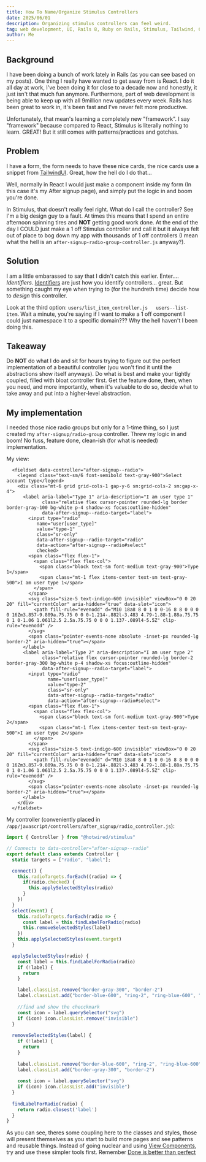 ```yaml
---
title: How To Name/Organize Stimulus Controllers
date: 2025/06/01
description: Organizing stimulus controllers can feel weird.
tag: web development, UI, Rails 8, Ruby on Rails, Stimulus, Tailwind, CSS
author: Me
---
```



## Background

I have been doing a bunch of work lately in Rails (as you can see based on my posts). One thing I really have wanted to get away from is React. I do it all day at work, I've been doing it for close to a decade now and honestly, it just isn't that much fun anymore. Furthermore, part of web development is being able to keep up with all 9million new updates every week. Rails has been great to work in, it's been fast and I've never felt more productive.

Unfortunately, that mean's learning a completely new "framework". I say "framework" because compared to React, Stimulus is literally nothing to learn. GREAT! But it still comes with patterns/practices and gotchas.


## Problem

I have a form, the form needs to have these nice cards, the nice cards use a snippet from [TailwindUI](https://tailwindcss.com/plus/ui-blocks/application-ui/forms/radio-groups#component-45612766894822db447a2837d79355f5). Great, how the hell do I do that...

Well, normally in React I would just make a component inside my form (In this case it's my After signup page), and simply put the logic in and boom you're done.

In Stimulus, that doesn't really feel right. What do I call the controller? See I'm a big design guy to a fault. At times this means that I spend an entire afternoon spinning tires and **NOT** getting good work done. At the end of the day I COULD just make a 1 off Stimulus controller and call it but it always felt out of place to bog down my app with thousands of 1 off controllers (I mean what the hell is an `after-signup-radio-group-controller.js` anyway?).

## Solution

I am a little embarassed to say that I didn't catch this earlier. Enter.... *Identifiers*. [Identifiers](https://stimulus.hotwired.dev/reference/controllers#identifiers) are just how you identify controllers... great. But something caught my eye when trying to (for the hundreth time) decide how to *design* this controller.

Look at the third option: `users/list_item_controller.js   users--list-item`. Wait a minute, you're saying if I want to make a 1 off component I could just namespace it to a specific domain??? Why the hell haven't I been doing this.


## Takeaway

Do **NOT** do what I do and sit for hours trying to figure out the perfect implementation of a beautiful controller (you won't find it until the abstractions show itself anyways). Do what is best and make your tightly coupled, filled with bloat controller first. Get the feature done, then, when you need, and more importantly, when it's valuable to do so, decide what to take away and put into a higher-level abstraction.


## My implementation 

I needed those nice radio groups but only for a 1-time thing, so I just created my `after-signup/radio-group` controller. Threw my logic in and boom! No fuss, feature done, clean-ish (for what is needed) implementation.

My view:
```erb
  <fieldset data-controller="after-signup--radio">
    <legend class="text-sm/6 font-semibold text-gray-900">Select account type</legend>
    <div class="mt-6 grid grid-cols-1 gap-y-6 sm:grid-cols-2 sm:gap-x-4">
      <label aria-label="Type 1" aria-description="I am user type 1" 
             class="relative flex cursor-pointer rounded-lg border border-gray-100 bg-white p-4 shadow-xs focus:outline-hidden"
             data-after-signup--radio-target="label">
        <input type="radio" 
           name="user[user_type]" 
           value="type-1" 
           class="sr-only" 
           data-after-signup--radio-target="radio"
           data-action="after-signup--radio#select"
           checked>
        <span class="flex flex-1">
          <span class="flex flex-col">
            <span class="block text-sm font-medium text-gray-900">Type 1</span>
            <span class="mt-1 flex items-center text-sm text-gray-500">I am user type 1</span>
          </span>
        </span>
        <svg class="size-5 text-indigo-600 invisible" viewBox="0 0 20 20" fill="currentColor" aria-hidden="true" data-slot="icon">
          <path fill-rule="evenodd" d="M10 18a8 8 0 1 0 0-16 8 8 0 0 0 0 16Zm3.857-9.809a.75.75 0 0 0-1.214-.882l-3.483 4.79-1.88-1.88a.75.75 0 1 0-1.06 1.061l2.5 2.5a.75.75 0 0 0 1.137-.089l4-5.5Z" clip-rule="evenodd" />
        </svg>
        <span class="pointer-events-none absolute -inset-px rounded-lg  border-2" aria-hidden="true"></span>
      </label>
      <label aria-label="Type 2" aria-description="I am user type 2" 
             class="relative flex cursor-pointer rounded-lg border-2 border-gray-300 bg-white p-4 shadow-xs focus:outline-hidden"
             data-after-signup--radio-target="label">
        <input type="radio" 
               name="user[user_type]" 
               value="type-2" 
               class="sr-only" 
               data-after-signup--radio-target="radio"
               data-action="after-signup--radio#select">
        <span class="flex flex-1">
          <span class="flex flex-col">
            <span class="block text-sm font-medium text-gray-900">Type 2</span>
            <span class="mt-1 flex items-center text-sm text-gray-500">I am user type 2</span>
          </span>
        </span>
        <svg class="size-5 text-indigo-600 invisible" viewBox="0 0 20 20" fill="currentColor" aria-hidden="true" data-slot="icon">
          <path fill-rule="evenodd" d="M10 18a8 8 0 1 0 0-16 8 8 0 0 0 0 16Zm3.857-9.809a.75.75 0 0 0-1.214-.882l-3.483 4.79-1.88-1.88a.75.75 0 1 0-1.06 1.061l2.5 2.5a.75.75 0 0 0 1.137-.089l4-5.5Z" clip-rule="evenodd" />
        </svg>
        <span class="pointer-events-none absolute -inset-px rounded-lg border-2" aria-hidden="true"></span>
      </label>
    </div>
  </fieldset>
```

My controller (conveniently placed in `/app/javascript/controllers/after_signup/radio_controller.js`):

```js
import { Controller } from "@hotwired/stimulus"

// Connects to data-controller="after-signup--radio"
export default class extends Controller {
  static targets = ["radio", "label"];

  connect() {
    this.radioTargets.forEach((radio) => {
      if(radio.checked) {
        this.applySelectedStyles(radio)
      }
    })
  }
  select(event) {
    this.radioTargets.forEach(radio => {
      const label = this.findLabelForRadio(radio)
      this.removeSelectedStyles(label)
    })
    this.applySelectedStyles(event.target)
  }

  applySelectedStyles(radio) {
    const label = this.findLabelForRadio(radio)
    if (!label) {
      return
    }

    label.classList.remove("border-gray-300", "border-2")
    label.classList.add("border-blue-600", "ring-2", "ring-blue-600", "border")
    
    //find and show the checckmark
    const icon = label.querySelector("svg")
    if (icon) icon.classList.remove("invisible")
  }
  
  removeSelectedStyles(label) {
    if (!label) {
      return
    }
    
    label.classList.remove("border-blue-600", "ring-2", "ring-blue-600", "border")
    label.classList.add("border-gray-300", "border-2")
    
    const icon = label.querySelector("svg")
    if (icon) icon.classList.add("invisible")
  }
  
  findLabelForRadio(radio) {
    return radio.closest('label')
  }
}
```

As you can see, theres some coupling here to the classes and styles, those will present themselves as you start to build more pages and see patterns and reusable things. Instead of going nuclear and using [View Components](https://viewcomponent.org/), try and use these simpler tools first. Remember [Done is better than perfect](https://www.goodreads.com/quotes/749769-done-is-better-than-perfect)